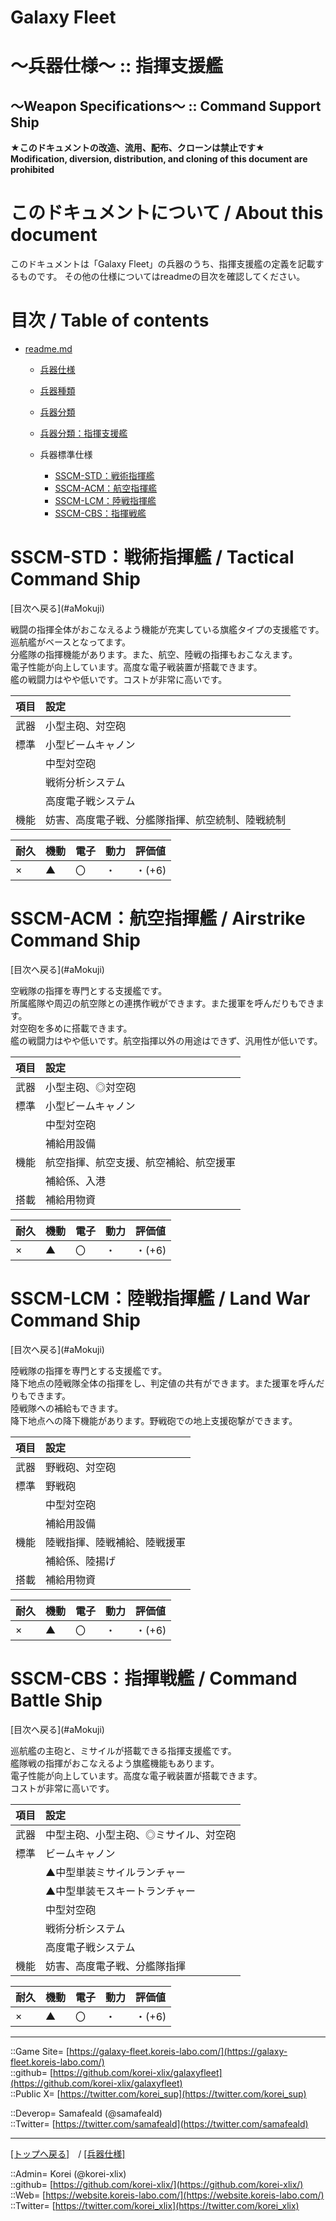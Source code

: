 # Galaxy Fleet
  
<h1>～兵器仕様～ :: 指揮支援艦</h1>  
<h2>～Weapon Specifications～ :: Command Support Ship</h2>  
  

**★このドキュメントの改造、流用、配布、クローンは禁止です★**  
    **Modification, diversion, distribution, and cloning of this document are prohibited**  
  

<h1 id="aHowto">このドキュメントについて / About this document</h1>  
このドキュメントは「Galaxy Fleet」の兵器のうち、指揮支援艦の定義を記載するものです。  
その他の仕様についてはreadmeの目次を確認してください。  
  





<h1 id="aMokuji">目次 / Table of contents</h1>  

* [readme.md](/readme.md)
  * [兵器仕様](../readme.md)
  * [兵器種類](../../strategypart/readme.md#aUnitKind)
  * [兵器分類](../readme.md#aUnitClass)

  * [兵器分類：指揮支援艦](../readme.md#aCommandSupportShip)

  * 兵器標準仕様
    * [SSCM-STD：戦術指揮艦](#aTacticalCommandShip)
    * [SSCM-ACM：航空指揮艦](#aAirstrikeCommandShip)
    * [SSCM-LCM：陸戦指揮艦](#aLandWarCommandShip)
    * [SSCM-CBS：指揮戦艦](#aCommandBattleShip)
  





<h1 id="aTacticalCommandShip">SSCM-STD：戦術指揮艦 / Tactical Command Ship</h1>  
  [目次へ戻る](#aMokuji)  
  

戦闘の指揮全体がおこなえるよう機能が充実している旗艦タイプの支援艦です。  
巡航艦がベースとなってます。  
分艦隊の指揮機能があります。また、航空、陸戦の指揮もおこなえます。  
電子性能が向上しています。高度な電子戦装置が搭載できます。  
艦の戦闘力はやや低いです。コストが非常に高いです。  

|項目  |設定  |
|:--|:--|
|武器  |小型主砲、対空砲  |
|標準  |小型ビームキャノン  |
|      |中型対空砲  |
|      |戦術分析システム  |
|      |高度電子戦システム  |
|機能  |妨害、高度電子戦、分艦隊指揮、航空統制、陸戦統制  |

|耐久  |機動  |電子  |動力  |評価値    |
|:--|:--|:--|:--|:--|
| ×   | ▲   | 〇   | ・   | ・(+6)   |
  





<h1 id="aAirstrikeCommandShip">SSCM-ACM：航空指揮艦 / Airstrike Command Ship</h1>  
  [目次へ戻る](#aMokuji)  
  

空戦隊の指揮を専門とする支援艦です。  
所属艦隊や周辺の航空隊との連携作戦ができます。また援軍を呼んだりもできます。  
対空砲を多めに搭載できます。  
艦の戦闘力はやや低いです。航空指揮以外の用途はできず、汎用性が低いです。  

|項目  |設定  |
|:--|:--|
|武器  |小型主砲、◎対空砲  |
|標準  |小型ビームキャノン  |
|      |中型対空砲  |
|      |補給用設備  |
|機能  |航空指揮、航空支援、航空補給、航空援軍  |
|      |補給係、入港  |
|搭載  |補給用物資  |

|耐久  |機動  |電子  |動力  |評価値    |
|:--|:--|:--|:--|:--|
| ×   | ▲   | 〇   | ・   | ・(+6)   |
  





<h1 id="aLandWarCommandShip">SSCM-LCM：陸戦指揮艦 / Land War Command Ship</h1>  
  [目次へ戻る](#aMokuji)  
  

陸戦隊の指揮を専門とする支援艦です。  
降下地点の陸戦隊全体の指揮をし、判定値の共有ができます。また援軍を呼んだりもできます。  
陸戦隊への補給もできます。  
降下地点への降下機能があります。野戦砲での地上支援砲撃ができます。  

|項目  |設定  |
|:--|:--|
|武器  |野戦砲、対空砲  |
|標準  |野戦砲  |
|      |中型対空砲  |
|      |補給用設備  |
|機能  |陸戦指揮、陸戦補給、陸戦援軍  |
|      |補給係、陸揚げ  |
|搭載  |補給用物資  |

|耐久  |機動  |電子  |動力  |評価値    |
|:--|:--|:--|:--|:--|
| ×   | ▲   | 〇   | ・   | ・(+6)   |
  





<h1 id="aCommandBattleShip">SSCM-CBS：指揮戦艦 / Command Battle Ship</h1>  
  [目次へ戻る](#aMokuji)  
  

巡航艦の主砲と、ミサイルが搭載できる指揮支援艦です。  
艦隊戦の指揮がおこなえるよう旗艦機能もあります。  
電子性能が向上しています。高度な電子戦装置が搭載できます。  
コストが非常に高いです。  

|項目  |設定  |
|:--|:--|
|武器  |中型主砲、小型主砲、◎ミサイル、対空砲  |
|標準  |ビームキャノン  |
|      |▲中型単装ミサイルランチャー  |
|      |▲中型単装モスキートランチャー  |
|      |中型対空砲  |
|      |戦術分析システム  |
|      |高度電子戦システム  |
|機能  |妨害、高度電子戦、分艦隊指揮  |

|耐久  |機動  |電子  |動力  |評価値    |
|:--|:--|:--|:--|:--|
| ×   | ▲   | 〇   | ・   | ・(+6)   |
  





***
::Game Site= [https://galaxy-fleet.koreis-labo.com/](https://galaxy-fleet.koreis-labo.com/)  
::github= [https://github.com/korei-xlix/galaxyfleet](https://github.com/korei-xlix/galaxyfleet)  
::Public X= [https://twitter.com/korei_sup](https://twitter.com/korei_sup)  
  
::Deverop= Samafeald (@samafeald)  
::Twitter= [https://twitter.com/samafeald](https://twitter.com/samafeald)  
  

***
[[トップへ戻る]](/readme.md)　/
[[兵器仕様]](/galaxyfleet_doc/unit/readme.md)  
  
::Admin= Korei (@korei-xlix)  
::github= [https://github.com/korei-xlix/](https://github.com/korei-xlix/)  
::Web= [https://website.koreis-labo.com/](https://website.koreis-labo.com/)  
::Twitter= [https://twitter.com/korei_xlix](https://twitter.com/korei_xlix)  
